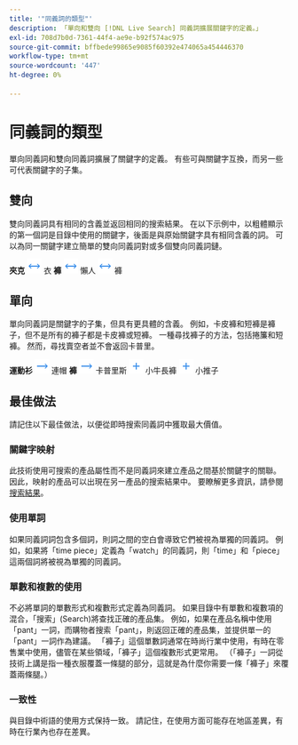 ```yaml
---
title: '"同義詞的類型"'
description: 「單向和雙向 [!DNL Live Search] 同義詞擴展關鍵字的定義。」
exl-id: 708d7b0d-7361-44f4-ae9e-b92f574ac975
source-git-commit: bffbede99865e9085f60392e474065a454446370
workflow-type: tm+mt
source-wordcount: '447'
ht-degree: 0%

---
```


# 同義詞的類型

單向同義詞和雙向同義詞擴展了關鍵字的定義。 有些可與關鍵字互換，而另一些可代表關鍵字的子集。

## 雙向

雙向同義詞具有相同的含義並返回相同的搜索結果。 在以下示例中，以粗體顯示的第一個詞是目錄中使用的關鍵字，後面是與原始關鍵字具有相同含義的詞。 可以為同一關鍵字建立簡單的雙向同義詞對或多個雙向同義詞鏈。

**夾克** ![雙向選擇器](assets/btn-two-way.png) 衣
**褲** ![雙向選擇器](assets/btn-two-way.png) 懶人 ![雙向選擇器](assets/btn-two-way.png) 褲

## 單向

單向同義詞是關鍵字的子集，但具有更具體的含義。 例如，卡皮褲和短褲是褲子，但不是所有的褲子都是卡皮褲或短褲。 一種尋找褲子的方法，包括捲簾和短褲。 然而，尋找賣空者並不會返回卡普里。

**運動衫** ![單向選擇器](assets/btn-one-way.png) 連帽
**褲** ![單向選擇器](assets/btn-one-way.png) 卡普里斯 ![多個單向選擇器](assets/btn-multiple-one-way.png) 小牛長褲 ![多個單向選擇器](assets/btn-multiple-one-way.png) 小推子

## 最佳做法

請記住以下最佳做法，以便從即時搜索同義詞中獲取最大價值。

### 關鍵字映射

此技術使用可搜索的產品屬性而不是同義詞來建立產品之間基於關鍵字的關聯。 因此，映射的產品可以出現在另一產品的搜索結果中。 要瞭解更多資訊，請參閱 [搜索結果](https://docs.magento.com/user-guide/catalog/search-results.html)。

### 使用單詞

如果同義詞詞包含多個詞，則詞之間的空白會導致它們被視為單獨的同義詞。 例如，如果將「time piece」定義為「watch」的同義詞，則「time」和「piece」這兩個詞將被視為單獨的同義詞。

### 單數和複數的使用

不必將單詞的單數形式和複數形式定義為同義詞。 如果目錄中有單數和複數項的混合，「搜索」(Search)將查找正確的產品集。 例如，如果在產品名稱中使用「pant」一詞，而購物者搜索「pant」，則返回正確的產品集，並提供單一的「pant」一詞作為建議。 「褲子」這個單數詞通常在時尚行業中使用，有時在零售業中使用，儘管在某些領域，「褲子」這個複數形式更常用。 （「褲子」一詞從技術上講是指一種衣服覆蓋一條腿的部分，這就是為什麼你需要一條「褲子」來覆蓋兩條腿。）

### 一致性

與目錄中術語的使用方式保持一致。 請記住，在使用方面可能存在地區差異，有時在行業內也存在差異。
